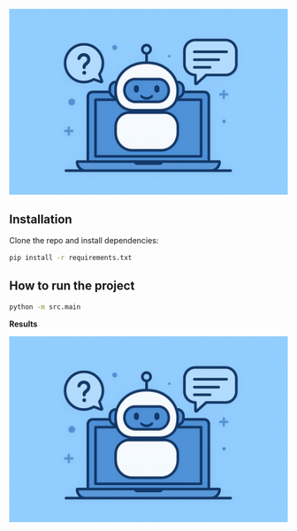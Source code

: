
<p align="center">
    <img src="https://github.com/dvskabangira/CodeAlpha_Chatbot-for-FAQs/blob/main/Image.png", width="700">


## Installation
Clone the repo and install dependencies:
```bash
pip install -r requirements.txt

```
## How to run the project

```bash
python -m src.main

```
****Results****
<p align="center">
    <img src="https://github.com/dvskabangira/CodeAlpha_Chatbot-for-FAQs/blob/main/Image.png", width="700">
